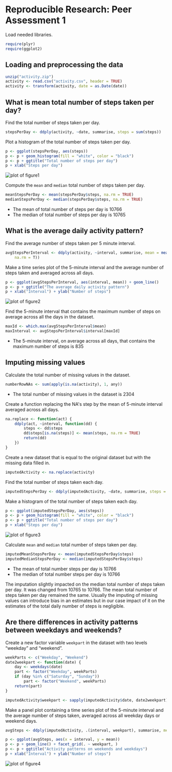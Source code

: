 # Reproducible Research: Peer Assessment 1

Load needed libraries.

```r
require(plyr)
require(ggplot2)
```

## Loading and preprocessing the data


```r
unzip("activity.zip")
activity <- read.csv("activity.csv", header = TRUE)
activity <- transform(activity, date = as.Date(date))
```


## What is mean total number of steps taken per day?

Find the total number of steps taken per day.

```r
stepsPerDay <- ddply(activity, ~date, summarise, steps = sum(steps))
```


Plot a histogram of the total number of steps taken per day.

```r
p <- ggplot(stepsPerDay, aes(steps))
p <- p + geom_histogram(fill = "white", color = "black")
p <- p + ggtitle("Total number of steps per day")
p + xlab("Steps per day")
```

![plot of figure1](figures/figure1.png) 


Compute the `mean` and `median` total number of steps taken per day.

```r
meanStepsPerDay <- mean(stepsPerDay$steps, na.rm = TRUE)
medianStepsPerDay <- median(stepsPerDay$steps, na.rm = TRUE)
```


- The mean of total number of steps per day is 10766
- The median of total number of steps per day is 10765

## What is the average daily activity pattern?

Find the average number of steps taken per 5 minute interval.

```r
avgStepsPerInterval <- ddply(activity, ~interval, summarise, mean = mean(steps, 
    na.rm = T))
```


Make a time series plot of the 5-minute interval and the average number of steps taken  and averaged across all days.

```r
p <- ggplot(avgStepsPerInterval, aes(interval, mean)) + geom_line()
p <- p + ggtitle("The average daily activity pattern")
p + xlab("Interval") + ylab("Number of steps")
```

![plot of figure2](figures/figure2.png) 


Find the 5-minute interval that contains the maximum number of steps on average across all the days in the dataset.

```r
maxId <- which.max(avgStepsPerInterval$mean)
maxInterval <- avgStepsPerInterval$interval[maxId]
```


- The 5-minute interval, on average across all days, that contains the maximum number of steps is 835

## Imputing missing values

Calculate the total number of missing values in the dataset.

```r
numberRowNAs <- sum(apply(is.na(activity), 1, any))
```


- The total number of missing values in the dataset is 2304

Create a function replacing the NA's step by the mean of 5-minute interval averaged across all days.

```r
na.replace <- function(act) {
    ddply(act, ~interval, function(dd) {
        steps <- dd$steps
        dd$steps[is.na(steps)] <- mean(steps, na.rm = TRUE)
        return(dd)
    })
}
```


Create a new dataset that is equal to the original dataset but with the missing data filled in.

```r
imputedActivity <- na.replace(activity)
```


Find the total number of steps taken each day.

```r
imputedStepsPerDay <- ddply(imputedActivity, ~date, summarise, steps = sum(steps))
```


Make a histogram of the total number of steps taken each day.

```r
p <- ggplot(imputedStepsPerDay, aes(steps))
p <- p + geom_histogram(fill = "white", color = "black")
p <- p + ggtitle("Total number of steps per day")
p + xlab("Steps per day")
```

![plot of figure3](figures/figure3.png) 


Calculate `mean` and `median` total number of steps taken per day.

```r
imputedMeanStepsPerDay <- mean(imputedStepsPerDay$steps)
imputedMedianStepsPerDay <- median(imputedStepsPerDay$steps)
```


- The mean of total number steps per day is 
10766
- The median of total number steps per day is 
10766

The imputation slightly impacted on the median total number of steps taken per day. It was changed from 10765 to 10766. The mean total number of steps taken per day remained the same. Usually the imputing of missing values can introduce bias in an estimates but in our case impact of it on the estimates of the total daily number of steps is negligible.

## Are there differences in activity patterns between weekdays and weekends?

Create a new factor variable `weekpart` in the dataset with two levels “weekday” and “weekend”.

```r
weekParts <- c("Weekday", "Weekend")
date2weekpart <- function(date) {
    day <- weekdays(date)
    part <- factor("Weekday", weekParts)
    if (day %in% c("Saturday", "Sunday")) 
        part <- factor("Weekend", weekParts)
    return(part)
}

imputedActivity$weekpart <- sapply(imputedActivity$date, date2weekpart)
```


Make a panel plot containing a time series plot of the 5-minute interval and the average number of steps taken, averaged across all weekday days or weekend days.

```r
avgSteps <- ddply(imputedActivity, .(interval, weekpart), summarise, mean = mean(steps))

p <- ggplot(avgSteps, aes(x = interval, y = mean))
p <- p + geom_line() + facet_grid(. ~ weekpart, )
p <- p + ggtitle("Activity patterns on weekends and weekdays")
p + xlab("Interval") + ylab("Number of steps")
```

![plot of figure4](figures/figure4.png) 

